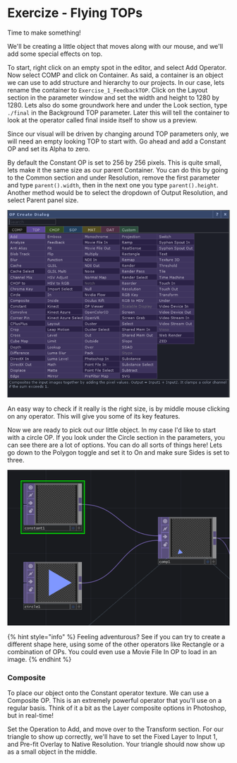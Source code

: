 # Exercize - Flying TOPs

Time to make something!

We'll be creating a little object that moves along with our mouse, and we'll add some special effects on top. 

To start, right click on an empty spot in the editor, and select Add Operator. Now select COMP and click on Container. As said, a container is an object we can use to add structure and hierarchy to our projects. In our case, lets rename the container to `Exercise_1_FeedbackTOP`. Click on the Layout section in the parameter window and set the width and height to 1280 by 1280. Lets also do some groundwork here and under the Look section, type `./final` in the Background TOP parameter. Later this will tell the container to look at the operator called final inside itself to show us a preview.

Since our visual will be driven by changing around TOP parameters only, we will need an empty looking TOP to start with. Go ahead and add a Constant OP and set its Alpha to zero.

By default the Constant OP is set to 256 by 256 pixels. This is quite small, lets make it the same size as our parent Container. You can do this by going to the Common section and under Resolution, remove the first parameter and type `parent().width`, then in the next one you type `parent().height`.  Another method would be to select the dropdown of Output Resolution, and select Parent panel size.

![](../../.gitbook/assets/image%20%2821%29.png)

An easy way to check if it really is the right size, is by middle mouse clicking on any operator. This will give you some of its key features.

Now we are ready to pick out our little object. In my case I'd like to start with a circle OP. If you look under the Circle section in the parameters, you can see there are a lot of options. You can do all sorts of things here! Lets go down to the Polygon toggle and set it to On and make sure Sides is set to three.

![](../../.gitbook/assets/image%20%2824%29.png)

{% hint style="info" %}
Feeling adventurous? See if you can try to create a different shape here, using some of the other operators like Rectangle or a combination of OPs. You could even use a Movie File In OP to load in an image.
{% endhint %}

### Composite

To place our object onto the Constant operator texture. We can use a Composite OP. This is an extremely powerful operator that you'll use on a regular basis. Think of it a bit as the Layer composite options in Photoshop, but in real-time!

Set the Operation to Add, and move over to the Transform section. For our triangle to show up correctly, we'll have to set the Fixed Layer to Input 1, and Pre-fit Overlay to Native Resolution. Your triangle should now show up as a small object in the middle.


